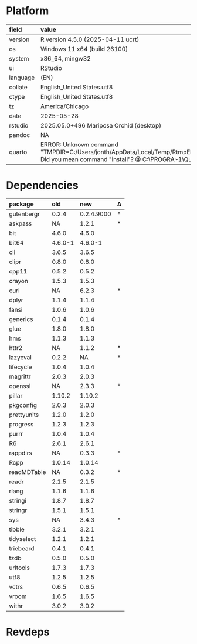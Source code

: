 # Platform

|field    |value                                                                                                                                                              |
|:--------|:------------------------------------------------------------------------------------------------------------------------------------------------------------------|
|version  |R version 4.5.0 (2025-04-11 ucrt)                                                                                                                                  |
|os       |Windows 11 x64 (build 26100)                                                                                                                                       |
|system   |x86_64, mingw32                                                                                                                                                    |
|ui       |RStudio                                                                                                                                                            |
|language |(EN)                                                                                                                                                               |
|collate  |English_United States.utf8                                                                                                                                         |
|ctype    |English_United States.utf8                                                                                                                                         |
|tz       |America/Chicago                                                                                                                                                    |
|date     |2025-05-28                                                                                                                                                         |
|rstudio  |2025.05.0+496 Mariposa Orchid (desktop)                                                                                                                            |
|pandoc   |NA                                                                                                                                                                 |
|quarto   |ERROR: Unknown command "TMPDIR=C:/Users/jonth/AppData/Local/Temp/RtmpEBFXrr/file480c36f246ab". Did you mean command "install"? @ C:\PROGRA~1\Quarto\bin\quarto.exe |

# Dependencies

|package     |old     |new        |Δ  |
|:-----------|:-------|:----------|:--|
|gutenbergr  |0.2.4   |0.2.4.9000 |*  |
|askpass     |NA      |1.2.1      |*  |
|bit         |4.6.0   |4.6.0      |   |
|bit64       |4.6.0-1 |4.6.0-1    |   |
|cli         |3.6.5   |3.6.5      |   |
|clipr       |0.8.0   |0.8.0      |   |
|cpp11       |0.5.2   |0.5.2      |   |
|crayon      |1.5.3   |1.5.3      |   |
|curl        |NA      |6.2.3      |*  |
|dplyr       |1.1.4   |1.1.4      |   |
|fansi       |1.0.6   |1.0.6      |   |
|generics    |0.1.4   |0.1.4      |   |
|glue        |1.8.0   |1.8.0      |   |
|hms         |1.1.3   |1.1.3      |   |
|httr2       |NA      |1.1.2      |*  |
|lazyeval    |0.2.2   |NA         |*  |
|lifecycle   |1.0.4   |1.0.4      |   |
|magrittr    |2.0.3   |2.0.3      |   |
|openssl     |NA      |2.3.3      |*  |
|pillar      |1.10.2  |1.10.2     |   |
|pkgconfig   |2.0.3   |2.0.3      |   |
|prettyunits |1.2.0   |1.2.0      |   |
|progress    |1.2.3   |1.2.3      |   |
|purrr       |1.0.4   |1.0.4      |   |
|R6          |2.6.1   |2.6.1      |   |
|rappdirs    |NA      |0.3.3      |*  |
|Rcpp        |1.0.14  |1.0.14     |   |
|readMDTable |NA      |0.3.2      |*  |
|readr       |2.1.5   |2.1.5      |   |
|rlang       |1.1.6   |1.1.6      |   |
|stringi     |1.8.7   |1.8.7      |   |
|stringr     |1.5.1   |1.5.1      |   |
|sys         |NA      |3.4.3      |*  |
|tibble      |3.2.1   |3.2.1      |   |
|tidyselect  |1.2.1   |1.2.1      |   |
|triebeard   |0.4.1   |0.4.1      |   |
|tzdb        |0.5.0   |0.5.0      |   |
|urltools    |1.7.3   |1.7.3      |   |
|utf8        |1.2.5   |1.2.5      |   |
|vctrs       |0.6.5   |0.6.5      |   |
|vroom       |1.6.5   |1.6.5      |   |
|withr       |3.0.2   |3.0.2      |   |

# Revdeps

